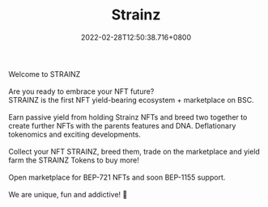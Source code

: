 ﻿---
title: "Strainz"
description: "First Passive Yield bearing NFT game on BSC !"
lead: "First Passive Yield bearing NFT game on BSC !"
date: 2022-02-28T12:50:38.716+0800
lastmod: 2022-02-28T12:50:38.716+0800
draft: false
featuredImage: ["100_strainz-nft.jpg"]
score: "115"
status: "Live"
blockchain: ["Binance"]
nft_support: "Yes"
free_to_play: "NFT"
play_to_earn: ["NFT","Crypto"]
website: "https://strainz.tech/?utm_source=PlayToEarn.net&utm_medium=organic&utm_campaign=gamepage"
twitter: "https://twitter.com/StrainZ_NFT"
discord: 
telegram: "https://t.me/strainz_chat"
github: 
youtube: 
twitch: 
facebook: 
instagram: "https://instagram.com/strainz_nft"
reddit: "https://www.reddit.com/r/strainz"
medium: "https://strainz.medium.com/"
steam: 
gitbook: 
googleplay: 
appstore: 

  
    
categories: ["games"]
games: ["Breeding","Casual","Collectible"]
toc: false
pinned: false
weight: 
---
Welcome to STRAINZ<br> <br> Are you ready to embrace your NFT future?<br> STRAINZ is the first NFT yield-bearing ecosystem + marketplace on BSC.<br> <br> Earn passive yield from holding Strainz NFTs and breed two together to create further NFTs with the parents features and DNA. Deflationary tokenomics and exciting developments.<br> <br> Collect your NFT STRAINZ, breed them, trade on the marketplace and yield farm the STRAINZ Tokens to buy more!<br> <br> Open marketplace for BEP-721 NFTs and soon BEP-1155 support.<br> <br> We are unique, fun and addictive! 🙂